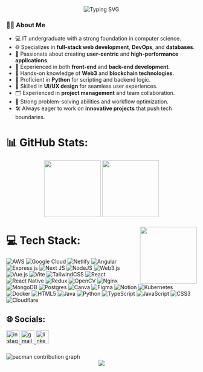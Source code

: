 <p align="center">
  <img src="https://readme-typing-svg.demolab.com?font=Poppins&size=26&duration=3000&pause=1000&color=00FF00&center=true&vCenter=true&width=900&lines=Hi+%F0%9F%91%8B%2C+I'm+Arijit+Banik;Full-Stack+Developer+%7C+DevOps+Enthusiast+%7C+Blockchain+Learner;Welcome+to+my+tech+space!" alt="Typing SVG" style="background-image: url('https://i.imgur.com/z9dYH2L.gif'); background-size: cover;" />
</p>



### 👨‍💻 About Me

- 💻 IT undergraduate with a strong foundation in computer science.
- 🌐 Specializes in **full-stack web development**, **DevOps**, and **databases**.
- 🚀 Passionate about creating **user-centric** and **high-performance applications**.
- 🔁 Experienced in both **front-end** and **back-end development**.
- 🔗 Hands-on knowledge of **Web3** and **blockchain technologies**.
- 🐍 Proficient in **Python** for scripting and backend logic.
- 🎨 Skilled in **UI/UX design** for seamless user experiences.
- 🗂️ Experienced in **project management** and team collaboration.
- 🧠 Strong problem-solving abilities and workflow optimization.
- 🛠️ Always eager to work on **innovative projects** that push tech boundaries.


# 📊 GitHub Stats:

<div align="center">
  <img src="https://github-readme-stats.vercel.app/api?username=arijitb17&theme=dark&hide_border=false&include_all_commits=false&count_private=false" height="150" />
  <img src="https://github-readme-stats.vercel.app/api/top-langs/?username=arijitb17&theme=dark&hide_border=false&include_all_commits=false&count_private=false&layout=compact" height="150" />
</div>



###

<img align="right" height="150" src="https://media4.giphy.com/media/v1.Y2lkPTc5MGI3NjExZzNudXB6ZWhmMTJ3eGdjdXE1NGprd3ZocWt5eDc4ZW13OHZmYXphaSZlcD12MV9pbnRlcm5hbF9naWZfYnlfaWQmY3Q9Zw/bGgsc5mWoryfgKBx1u/giphy.gif"  />

###

# 💻 Tech Stack:
![AWS](https://img.shields.io/badge/AWS-%23FF9900.svg?style=for-the-badge&logo=amazon-aws&logoColor=white) ![Google Cloud](https://img.shields.io/badge/GoogleCloud-%234285F4.svg?style=for-the-badge&logo=google-cloud&logoColor=white) ![Netlify](https://img.shields.io/badge/netlify-%23000000.svg?style=for-the-badge&logo=netlify&logoColor=#00C7B7) ![Angular](https://img.shields.io/badge/angular-%23DD0031.svg?style=for-the-badge&logo=angular&logoColor=white) ![Express.js](https://img.shields.io/badge/express.js-%23404d59.svg?style=for-the-badge&logo=express&logoColor=%2361DAFB) ![Next JS](https://img.shields.io/badge/Next-black?style=for-the-badge&logo=next.js&logoColor=white) ![NodeJS](https://img.shields.io/badge/node.js-6DA55F?style=for-the-badge&logo=node.js&logoColor=white) ![Web3.js](https://img.shields.io/badge/web3.js-F16822?style=for-the-badge&logo=web3.js&logoColor=white) ![Vue.js](https://img.shields.io/badge/vue.js-%2335495e.svg?style=for-the-badge&logo=vuedotjs&logoColor=%234FC08D) ![Vite](https://img.shields.io/badge/vite-%23646CFF.svg?style=for-the-badge&logo=vite&logoColor=white) ![TailwindCSS](https://img.shields.io/badge/tailwindcss-%2338B2AC.svg?style=for-the-badge&logo=tailwind-css&logoColor=white) ![React](https://img.shields.io/badge/react-%2320232a.svg?style=for-the-badge&logo=react&logoColor=%2361DAFB) ![React Native](https://img.shields.io/badge/react_native-%2320232a.svg?style=for-the-badge&logo=react&logoColor=%2361DAFB) ![Redux](https://img.shields.io/badge/redux-%23593d88.svg?style=for-the-badge&logo=redux&logoColor=white) ![OpenCV](https://img.shields.io/badge/opencv-%23white.svg?style=for-the-badge&logo=opencv&logoColor=white) ![Nginx](https://img.shields.io/badge/nginx-%23009639.svg?style=for-the-badge&logo=nginx&logoColor=white) ![MongoDB](https://img.shields.io/badge/MongoDB-%234ea94b.svg?style=for-the-badge&logo=mongodb&logoColor=white) ![Postgres](https://img.shields.io/badge/postgres-%23316192.svg?style=for-the-badge&logo=postgresql&logoColor=white) ![Canva](https://img.shields.io/badge/Canva-%2300C4CC.svg?style=for-the-badge&logo=Canva&logoColor=white) ![Figma](https://img.shields.io/badge/figma-%23F24E1E.svg?style=for-the-badge&logo=figma&logoColor=white) ![Notion](https://img.shields.io/badge/Notion-%23000000.svg?style=for-the-badge&logo=notion&logoColor=white) ![Kubernetes](https://img.shields.io/badge/kubernetes-%23326ce5.svg?style=for-the-badge&logo=kubernetes&logoColor=white) ![Docker](https://img.shields.io/badge/docker-%230db7ed.svg?style=for-the-badge&logo=docker&logoColor=white) ![HTML5](https://img.shields.io/badge/html5-%23E34F26.svg?style=for-the-badge&logo=html5&logoColor=white) ![Java](https://img.shields.io/badge/java-%23ED8B00.svg?style=for-the-badge&logo=openjdk&logoColor=white) ![Python](https://img.shields.io/badge/python-3670A0?style=for-the-badge&logo=python&logoColor=ffdd54) ![TypeScript](https://img.shields.io/badge/typescript-%23007ACC.svg?style=for-the-badge&logo=typescript&logoColor=white) ![JavaScript](https://img.shields.io/badge/javascript-%23323330.svg?style=for-the-badge&logo=javascript&logoColor=%23F7DF1E) ![CSS3](https://img.shields.io/badge/css3-%231572B6.svg?style=for-the-badge&logo=css3&logoColor=white) ![Cloudflare](https://img.shields.io/badge/Cloudflare-F38020?style=for-the-badge&logo=Cloudflare&logoColor=white)

## 🌐 Socials:

<div align="left">
  <a href="https://www.instagram.com/arijit_banik17/" target="_blank">
    <img src="https://img.shields.io/static/v1?message=Instagram&logo=instagram&label=&color=E4405F&logoColor=white&labelColor=&style=for-the-badge" height="35" alt="instagram logo"  />
  </a>
  <a href="mailto:arijitb017@gmail.com" target="_blank">
    <img src="https://img.shields.io/static/v1?message=Gmail&logo=gmail&label=&color=D14836&logoColor=white&labelColor=&style=for-the-badge" height="35" alt="gmail logo"  />
  </a>
  <a href="https://www.linkedin.com/in/arijit-banik-485610246" target="_blank">
    <img src="https://img.shields.io/static/v1?message=LinkedIn&logo=linkedin&label=&color=0077B5&logoColor=white&labelColor=&style=for-the-badge" height="35" alt="linkedin logo"  />
  </a>
</div>

###
<picture>
  <source media="(prefers-color-scheme: dark)" srcset="https://raw.githubusercontent.com/arijitb17/arijitb17/output/pacman-contribution-graph-dark.svg">
  <source media="(prefers-color-scheme: light)" srcset="https://raw.githubusercontent.com/arijitb17/arijitb17/output/pacman-contribution-graph.svg">
  <img alt="pacman contribution graph" src="https://raw.githubusercontent.com/arijitb17/arijitb17/output/pacman-contribution-graph.svg">
</picture>

<div align="center">
  <img src="https://profile-counter.glitch.me/arijitb17/count.svg?"  />
</div>

